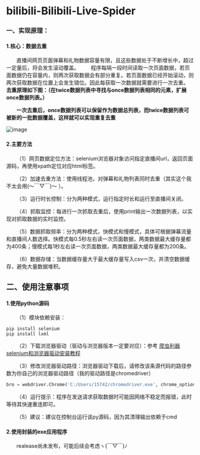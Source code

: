 # bilibili-Bilibili-Live-Spider
### 一、实现原理：
#### 1.核心：数据去重
&nbsp;&nbsp;&nbsp;&nbsp;&nbsp;&nbsp;&nbsp;直播间网页页面弹幕和礼物数据容量有限，且这些数据处于不断增长中，超过一定量后，将会发生滚动覆盖。
&nbsp;&nbsp;&nbsp;&nbsp;&nbsp;&nbsp;&nbsp;程序每隔一段时间读取一次页面数据，若页面数据仍在容量内，则两次获取数据会有部分重复。若页面数据已经开始滚动，则两次获取数据在位置上会发生错位。因此每获取一次数据就需要进行一次去重。 **去重原理如下图：（在twice数据列表中寻找与once数据列表相同的元素，扩展once数据列表。）**

&nbsp;&nbsp;&nbsp;&nbsp;&nbsp;&nbsp;&nbsp;**一次去重后，once数据列表可以保留作为数据总列表，而twice数据列表可被新的一批数据覆盖，这样就可以实现重复去重**

![image](https://github.com/AiCorein/bilibili-Bilibili-Live-Spider/blob/main/img/remove_repeat.png)
#### 2.主要方法
&nbsp;&nbsp;&nbsp;&nbsp;&nbsp;&nbsp;&nbsp;（1）网页数据定位方法：selenium浏览器对象访问指定直播间url，返回页面源码，再使用xpath定位对应html标签。

&nbsp;&nbsp;&nbsp;&nbsp;&nbsp;&nbsp;&nbsp;（2）加速去重方法：使用线程池，对弹幕和礼物列表同时去重（其实这个我不太会用(～￣▽￣)～ ）。

&nbsp;&nbsp;&nbsp;&nbsp;&nbsp;&nbsp;&nbsp;（3）运行时长控制：分为两种模式，运行指定时长和运行至直播间关闭。

&nbsp;&nbsp;&nbsp;&nbsp;&nbsp;&nbsp;&nbsp;（4）抓取监控：每进行一次抓取去重后，使用print输出一次数据列表，以实现对抓取数据的实时监控。

&nbsp;&nbsp;&nbsp;&nbsp;&nbsp;&nbsp;&nbsp;（5）数据抓取频率：分为两种模式，快模式和慢模式，具体可根据弹幕流量和直播间人数选择。快模式每0.5秒左右读一次页面数据，两类数据最大缓存量都为400条；慢模式每1秒左右读一次页面数据，两类数据最大缓存量都为200条。

&nbsp;&nbsp;&nbsp;&nbsp;&nbsp;&nbsp;&nbsp;（6）数据存储：当数据缓存量大于最大缓存量写入csv一次，并清空数据缓存，避免大量数据堆积。

## 二、使用注意事项
#### 1.使用python源码
&nbsp;&nbsp;&nbsp;&nbsp;&nbsp;&nbsp;&nbsp;（1）模块依赖安装：
```shell
pip install selenium
pip install lxml
```
&nbsp;&nbsp;&nbsp;&nbsp;&nbsp;&nbsp;&nbsp;（2）下载浏览器驱动（驱动与浏览器版本一定要对应）：参考 [爬虫利器selenium和浏览器驱动安装教程](https://blog.csdn.net/qq_44032277/article/details/105793873)

&nbsp;&nbsp;&nbsp;&nbsp;&nbsp;&nbsp;&nbsp;（3）修改浏览器驱动路径：浏览器驱动下载后，请修改该条源代码的路径参数为你自己的浏览器驱动路径（我的驱动路径是chromedriver）
```python
bro = webdriver.Chrome('C:/Users/15742/chromedriver.exe', chrome_options = chrome_options)
```

&nbsp;&nbsp;&nbsp;&nbsp;&nbsp;&nbsp;&nbsp;（4）运行提示：程序在发送请求获取数据时可能因网络不稳定而报错，此时等待其快速重连即可。

&nbsp;&nbsp;&nbsp;&nbsp;&nbsp;&nbsp;&nbsp;（5）建议：建议在控制台运行该py源码，因为其清理输出依赖于cmd

#### 2.使用封装的exe应用程序
&nbsp;&nbsp;&nbsp;&nbsp;&nbsp;&nbsp;&nbsp;realease尚未发布，可能后续会考虑ヽ(￣▽￣)ﾉ
